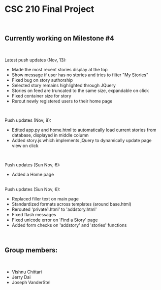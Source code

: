 <h1>CSC 210 Final Project</h1>
<br>
<h2>Currently working on Milestone #4</h2>
<br>

Latest push updates (Nov, 13):
<br>
<ul>
<li>Made the most recent stories display at the top</li>
<li>Show message if user has no stories and tries to filter "My Stories"</li>
<li>Fixed bug on story authorship</li>
<li>Selected story remains highlighted through JQuery</li>
<li>Stories on feed are truncated to the same size, expandable on click</li>
<li>Fixed container size for story</li>
<li>Rerout newly registered users to their home page</li>
</ul>
<br>

Push updates (Nov, 8):
<br>
<ul>
<li>Edited app.py and home.html to automatically load current stories from database, displayed in middle column</li>
<li>Added story.js which implements jQuery to dynamically update page view on click</li>

</ul>
<br>

Push updates (Sun Nov, 6):
<br>
<ul>
	<li>Added a Home page</li>
</ul>
<br>
Push updates (Sun Nov, 6):
<br>
<ul>
	<li>Replaced filler text on main page</li>
	<li>Standardized formats across templates (around base.html)</li>
	<li>Rerouted 'private1.html' to 'addstory.html'</li>
	<li>Fixed flash messages</li>
	<li>Fixed unicode error on 'Find a Story' page</li>
	<li>Added form checks on 'addstory' and 'stories' functions</li>
</ul>
<br>
<h2>Group members:</h2>
<br>
<ul>
	<li>Vishnu Chittari</li>
	<li>Jerry Dai</li>
	<li>Joseph VanderStel</li>
</ul>


